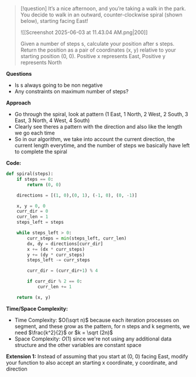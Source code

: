 >[!question]
>It’s a nice afternoon, and you’re taking a walk in the park. You decide to walk in an outward,
>counter-clockwise spiral (shown below), starting facing East!
>
>![[Screenshot 2025-06-03 at 11.43.04 AM.png|200]]
>
>Given a number of steps s, calculate your position after s steps. Return the position as a pair of coordinates (x, y) relative to your starting position (0, 0).
>Positive x represents East, Positive y represents North

**Questions**
- Is s always going to be non negative
- Any constraints on maximum number of steps?

**Approach**
- Go through the spiral, look at pattern (1 East, 1 North, 2 West, 2 South, 3 East, 3 North, 4 West, 4 South)
- Clearly see theres a pattern with the direction and also like the length we go each time
- So in our algorithm, we take into account the current direction, the current length everytime, and the number of steps we basically have left to complete the spiral

**Code:**
```Python
def spiral(steps):
	if steps == 0:
		return (0, 0)

	directions = [(1, 0),(0, 1), (-1, 0), (0, -1)]

	x, y = 0, 0
	curr_dir = 0
	curr_len = 1
	steps_left = steps

	while steps_left > 0:
		curr_steps = min(steps_left, curr_len)
		dx, dy = directions[curr_dir]
		x += (dx * curr_steps)
		y += (dy * curr_steps)
		steps_left -= curr_steps

		curr_dir = (curr_dir+1) % 4

		if curr_dir % 2 == 0:
			curr_len += 1

	return (x, y)
```

**Time/Space Complexity:**
- Time Complexity: $O(\sqrt n)$ because each iteration processes on segment, and these grow as the pattern, for n steps and k segments, we need $\frac{k^2}{2}$ or $k = \sqrt (2n)$ 
- Space Complexity: $O(1)$ since we're not using any additional data structure and the other variables are constant space

**Extension 1:** Instead of assuming that you start at (0, 0) facing East, modify your function to also accept an starting x coordinate, y coordinate, and direction

```Python

```
